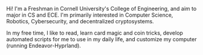 Hi! I'm a Freshman in Cornell University's College of Engineering, and aim to major in CS and ECE. I'm primarily interested in Computer Science, Robotics, Cybersecurity, and decentralized cryptosystems.

In my free time, I like to read, learn card magic and coin tricks, develop automated scripts for me to use in my daily life, and customize my computer (running Endeavor-Hyprland).
